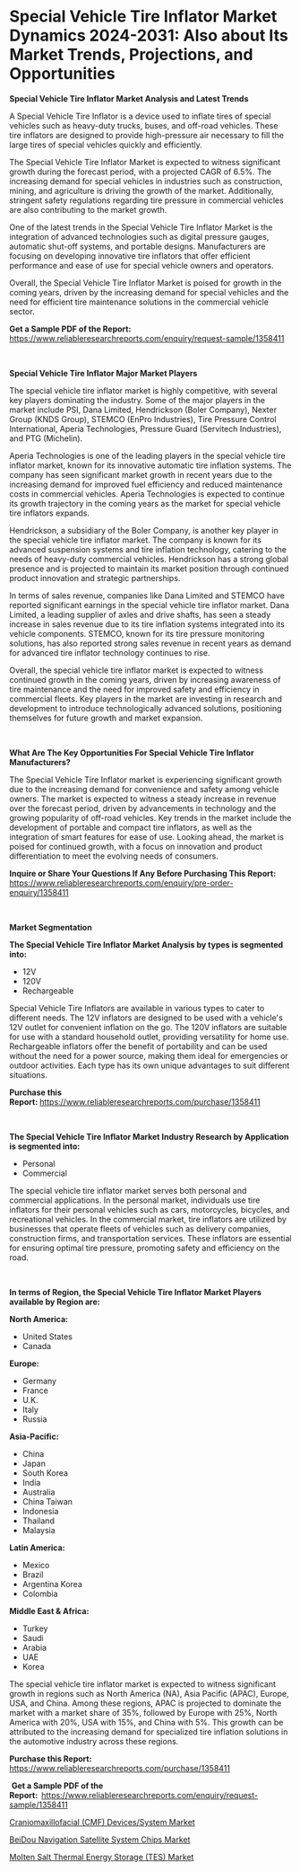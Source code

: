 <p><h1>Special Vehicle Tire Inflator Market Dynamics 2024-2031: Also about Its Market Trends, Projections, and Opportunities</h1></p><p><strong>Special Vehicle Tire Inflator Market Analysis and Latest Trends</strong></p>
<p><p>A Special Vehicle Tire Inflator is a device used to inflate tires of special vehicles such as heavy-duty trucks, buses, and off-road vehicles. These tire inflators are designed to provide high-pressure air necessary to fill the large tires of special vehicles quickly and efficiently.</p><p>The Special Vehicle Tire Inflator Market is expected to witness significant growth during the forecast period, with a projected CAGR of 6.5%. The increasing demand for special vehicles in industries such as construction, mining, and agriculture is driving the growth of the market. Additionally, stringent safety regulations regarding tire pressure in commercial vehicles are also contributing to the market growth.</p><p>One of the latest trends in the Special Vehicle Tire Inflator Market is the integration of advanced technologies such as digital pressure gauges, automatic shut-off systems, and portable designs. Manufacturers are focusing on developing innovative tire inflators that offer efficient performance and ease of use for special vehicle owners and operators.</p><p>Overall, the Special Vehicle Tire Inflator Market is poised for growth in the coming years, driven by the increasing demand for special vehicles and the need for efficient tire maintenance solutions in the commercial vehicle sector.</p></p>
<p><strong>Get a Sample PDF of the Report:&nbsp;</strong> <a href="https://www.reliableresearchreports.com/enquiry/request-sample/1358411">https://www.reliableresearchreports.com/enquiry/request-sample/1358411</a></p>
<p>&nbsp;</p>
<p><strong>Special Vehicle Tire Inflator Major Market Players</strong></p>
<p><p>The special vehicle tire inflator market is highly competitive, with several key players dominating the industry. Some of the major players in the market include PSI, Dana Limited, Hendrickson (Boler Company), Nexter Group (KNDS Group), STEMCO (EnPro Industries), Tire Pressure Control International, Aperia Technologies, Pressure Guard (Servitech Industries), and PTG (Michelin).</p><p>Aperia Technologies is one of the leading players in the special vehicle tire inflator market, known for its innovative automatic tire inflation systems. The company has seen significant market growth in recent years due to the increasing demand for improved fuel efficiency and reduced maintenance costs in commercial vehicles. Aperia Technologies is expected to continue its growth trajectory in the coming years as the market for special vehicle tire inflators expands.</p><p>Hendrickson, a subsidiary of the Boler Company, is another key player in the special vehicle tire inflator market. The company is known for its advanced suspension systems and tire inflation technology, catering to the needs of heavy-duty commercial vehicles. Hendrickson has a strong global presence and is projected to maintain its market position through continued product innovation and strategic partnerships.</p><p>In terms of sales revenue, companies like Dana Limited and STEMCO have reported significant earnings in the special vehicle tire inflator market. Dana Limited, a leading supplier of axles and drive shafts, has seen a steady increase in sales revenue due to its tire inflation systems integrated into its vehicle components. STEMCO, known for its tire pressure monitoring solutions, has also reported strong sales revenue in recent years as demand for advanced tire inflator technology continues to rise.</p><p>Overall, the special vehicle tire inflator market is expected to witness continued growth in the coming years, driven by increasing awareness of tire maintenance and the need for improved safety and efficiency in commercial fleets. Key players in the market are investing in research and development to introduce technologically advanced solutions, positioning themselves for future growth and market expansion.</p></p>
<p>&nbsp;</p>
<p><strong>What Are The Key Opportunities For Special Vehicle Tire Inflator Manufacturers?</strong></p>
<p><p>The Special Vehicle Tire Inflator market is experiencing significant growth due to the increasing demand for convenience and safety among vehicle owners. The market is expected to witness a steady increase in revenue over the forecast period, driven by advancements in technology and the growing popularity of off-road vehicles. Key trends in the market include the development of portable and compact tire inflators, as well as the integration of smart features for ease of use. Looking ahead, the market is poised for continued growth, with a focus on innovation and product differentiation to meet the evolving needs of consumers.</p></p>
<p><strong>Inquire or Share Your Questions If Any Before Purchasing This Report:</strong> <a href="https://www.reliableresearchreports.com/enquiry/pre-order-enquiry/1358411">https://www.reliableresearchreports.com/enquiry/pre-order-enquiry/1358411</a></p>
<p>&nbsp;</p>
<p><strong>Market Segmentation</strong></p>
<p><strong>The Special Vehicle Tire Inflator Market Analysis by types is segmented into:</strong></p>
<p><ul><li>12V</li><li>120V</li><li>Rechargeable</li></ul></p>
<p><p>Special Vehicle Tire Inflators are available in various types to cater to different needs. The 12V inflators are designed to be used with a vehicle's 12V outlet for convenient inflation on the go. The 120V inflators are suitable for use with a standard household outlet, providing versatility for home use. Rechargeable inflators offer the benefit of portability and can be used without the need for a power source, making them ideal for emergencies or outdoor activities. Each type has its own unique advantages to suit different situations.</p></p>
<p><strong>Purchase this Report:&nbsp;</strong><a href="https://www.reliableresearchreports.com/purchase/1358411">https://www.reliableresearchreports.com/purchase/1358411</a></p>
<p>&nbsp;</p>
<p><strong>The Special Vehicle Tire Inflator Market Industry Research by Application is segmented into:</strong></p>
<p><ul><li>Personal</li><li>Commercial</li></ul></p>
<p><p>The special vehicle tire inflator market serves both personal and commercial applications. In the personal market, individuals use tire inflators for their personal vehicles such as cars, motorcycles, bicycles, and recreational vehicles. In the commercial market, tire inflators are utilized by businesses that operate fleets of vehicles such as delivery companies, construction firms, and transportation services. These inflators are essential for ensuring optimal tire pressure, promoting safety and efficiency on the road.</p></p>
<p>&nbsp;</p>
<p><strong>In terms of Region, the Special Vehicle Tire Inflator Market Players available by Region are:</strong></p>
<p>
    <p> <strong> North America: </strong>
        <ul>
            <li>United States</li>
            <li>Canada</li>
        </ul>
        </p> 
    <p> <strong> Europe: </strong>
        <ul>
            <li>Germany</li>
            <li>France</li>
            <li>U.K.</li>
            <li>Italy</li>
            <li>Russia</li>
        </ul>
        </p> 
    <p> <strong> Asia-Pacific: </strong>
        <ul>
            <li>China</li>
            <li>Japan</li>
            <li>South Korea</li>
            <li>India</li>
            <li>Australia</li>
            <li>China Taiwan</li>
            <li>Indonesia</li>
            <li>Thailand</li>
            <li>Malaysia</li>
        </ul>
        </p> 
    <p> <strong> Latin America: </strong>
        <ul>
            <li>Mexico</li>
            <li>Brazil</li>
            <li>Argentina Korea</li>
            <li>Colombia</li>
        </ul>
        </p> 
    <p> <strong> Middle East & Africa: </strong>
        <ul>
            <li>Turkey</li>
            <li>Saudi</li>
            <li>Arabia</li>
            <li>UAE</li>
            <li>Korea</li>
        </ul>
    </p>
    </p>
<p><p>The special vehicle tire inflator market is expected to witness significant growth in regions such as North America (NA), Asia Pacific (APAC), Europe, USA, and China. Among these regions, APAC is projected to dominate the market with a market share of 35%, followed by Europe with 25%, North America with 20%, USA with 15%, and China with 5%. This growth can be attributed to the increasing demand for specialized tire inflation solutions in the automotive industry across these regions.</p></p>
<p><strong>Purchase this Report: </strong><a href="https://www.reliableresearchreports.com/purchase/1358411">https://www.reliableresearchreports.com/purchase/1358411</a></p>
<p>&nbsp;<strong>Get a Sample PDF of the Report:&nbsp;&nbsp;</strong><a href="https://www.reliableresearchreports.com/enquiry/request-sample/1358411">https://www.reliableresearchreports.com/enquiry/request-sample/1358411</a></p>
<p><strong></strong></p>
<p><p><a href="https://view.publitas.com/reportprime-1/craniomaxillofacial-cmf-devices-system-market-size-furnishes-valuable-information-encompassing-market-share-market-trends-and-projections-spanning-from-2023-to-2030/">Craniomaxillofacial (CMF) Devices/System Market</a></p><p><a href="https://view.publitas.com/reportprime-1/beidou-navigation-satellite-system-chips-market-insights-market-players-and-forecast-till-2030/">BeiDou Navigation Satellite System Chips Market</a></p><p><a href="https://view.publitas.com/reportprime-1/global-molten-salt-thermal-energy-storage-tes-market-by-types-applications-and-major-players-with-regional-growth-rate-analysis-and-development-situation-from-2023-to-2030/">Molten Salt Thermal Energy Storage (TES) Market</a></p></p>